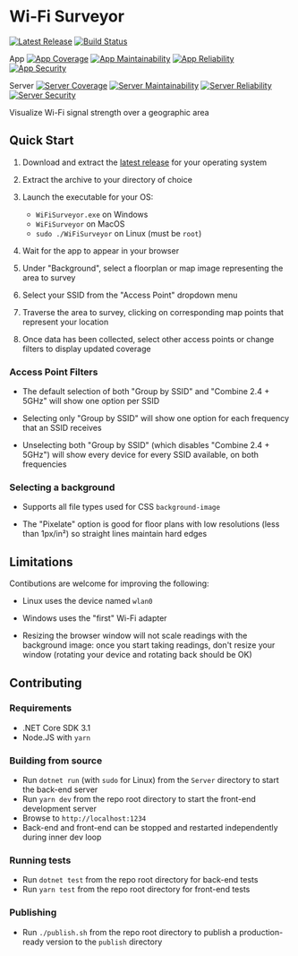 # Wi-Fi Surveyor

[![Latest Release](https://img.shields.io/github/v/release/ecoAPM/WiFiSurveyor?label=Install&logo=github&include_prereleases)](https://github.com/ecoAPM/WiFiSurveyor/releases)
[![Build Status](https://github.com/ecoAPM/WiFiSurveyor/workflows/CI/badge.svg)](https://github.com/ecoAPM/WiFiSurveyor/actions)

App
[![App Coverage](https://sonarcloud.io/api/project_badges/measure?project=ecoAPM_WiFiSurveyor-App&metric=coverage)](https://sonarcloud.io/summary/overall?id=ecoAPM_WiFiSurveyor-App)
[![App Maintainability](https://sonarcloud.io/api/project_badges/measure?project=ecoAPM_WiFiSurveyor-App&metric=sqale_rating)](https://sonarcloud.io/summary/overall?id=ecoAPM_WiFiSurveyor-App)
[![App Reliability](https://sonarcloud.io/api/project_badges/measure?project=ecoAPM_WiFiSurveyor-App&metric=reliability_rating)](https://sonarcloud.io/summary/overall?id=ecoAPM_WiFiSurveyor-App)
[![App Security](https://sonarcloud.io/api/project_badges/measure?project=ecoAPM_WiFiSurveyor-App&metric=security_rating)](https://sonarcloud.io/summary/overall?id=ecoAPM_WiFiSurveyor-App)

Server
[![Server Coverage](https://sonarcloud.io/api/project_badges/measure?project=ecoAPM_WiFiSurveyor-Server&metric=coverage)](https://sonarcloud.io/summary/overall?id=ecoAPM_WiFiSurveyor-Server)
[![Server Maintainability](https://sonarcloud.io/api/project_badges/measure?project=ecoAPM_WiFiSurveyor-Server&metric=sqale_rating)](https://sonarcloud.io/summary/overall?id=ecoAPM_WiFiSurveyor-Server)
[![Server Reliability](https://sonarcloud.io/api/project_badges/measure?project=ecoAPM_WiFiSurveyor-Server&metric=reliability_rating)](https://sonarcloud.io/summary/overall?id=ecoAPM_WiFiSurveyor-Server)
[![Server Security](https://sonarcloud.io/api/project_badges/measure?project=ecoAPM_WiFiSurveyor-Server&metric=security_rating)](https://sonarcloud.io/summary/overall?id=ecoAPM_WiFiSurveyor-Server)

Visualize Wi-Fi signal strength over a geographic area

## Quick Start

1. Download and extract the [latest release](https://github.com/ecoAPM/WiFiSurveyor/releases) for your operating system

1. Extract the archive to your directory of choice

1. Launch the executable for your OS:
   - `WiFiSurveyor.exe` on Windows
   - `WiFiSurveyor` on MacOS
   - `sudo ./WiFiSurveyor` on Linux (must be `root`)

1. Wait for the app to appear in your browser
 
1. Under "Background", select a floorplan or map image representing the area to survey 

1. Select your SSID from the "Access Point" dropdown menu

1. Traverse the area to survey, clicking on corresponding map points that represent your location

1. Once data has been collected, select other access points or change filters to display updated coverage

### Access Point Filters

- The default selection of both "Group by SSID" and "Combine 2.4 + 5GHz" will show one option per SSID

- Selecting only "Group by SSID" will show one option for each frequency that an SSID receives

- Unselecting both "Group by SSID" (which disables "Combine 2.4 + 5GHz") will show every device for every SSID available, on both frequencies

### Selecting a background

- Supports all file types used for CSS `background-image`

- The "Pixelate" option is good for floor plans with low resolutions (less than 1px/in²) so straight lines maintain hard edges

## Limitations

Contibutions are welcome for improving the following:

- Linux uses the device named `wlan0`

- Windows uses the "first" Wi-Fi adapter

- Resizing the browser window will not scale readings with the background image: once you start taking readings, don't resize your window (rotating your device and rotating back should be OK)

## Contributing

### Requirements

- .NET Core SDK 3.1
- Node.JS with `yarn`

### Building from source

- Run `dotnet run` (with `sudo` for Linux) from the `Server` directory to start the back-end server
- Run `yarn dev` from the repo root directory to start the front-end development server
- Browse to `http://localhost:1234`
- Back-end and front-end can be stopped and restarted independently during inner dev loop

### Running tests

- Run `dotnet test` from the repo root directory for back-end tests
- Run `yarn test` from the repo root directory for front-end tests

### Publishing

- Run `./publish.sh` from the repo root directory to publish a production-ready version to the `publish` directory
